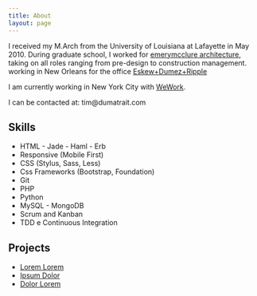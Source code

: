 ```yaml
---
title: About
layout: page
---
```

<p>I received my M.Arch from the University of Louisiana at Lafayette in May 2010. During graduate school, I worked for <a href="http://www.emerymcclure.com">emerymcclure architecture</a>, taking on all roles ranging from pre-design to construction management. working in New Orleans for the office <a href="http://www.eskewdumezripple.com">Eskew+Dumez+Ripple</a></p>

<p>I am currently working in New York City with <a href="https://www.wework.com">WeWork</a>.</p>

<p>I can be contacted at: tim@dumatrait.com</p>

<h2>Skills</h2>

<ul class="skill-list">
	<li>HTML - Jade - Haml - Erb</li>
	<li>Responsive (Mobile First)</li>
	<li>CSS (Stylus, Sass, Less)</li>
	<li>Css Frameworks (Bootstrap, Foundation)</li>
	<li>Git</li>
	<li>PHP</li>
	<li>Python</li>
	<li>MySQL - MongoDB</li>
	<li>Scrum and Kanban</li>
	<li>TDD e Continuous Integration</li>
</ul>

<h2>Projects</h2>

<ul>
	<li><a href="https://github.com/">Lorem Lorem</a></li>
	<li><a href="https://github.com/">Ipsum Dolor</a></li>
	<li><a href="https://github.com/">Dolor Lorem</a></li>
</ul>
